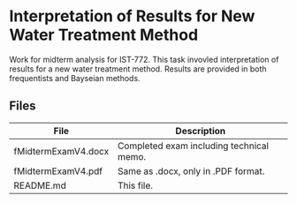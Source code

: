 
# Interpretation of Results for New Water Treatment Method

Work for midterm analysis for IST-772. This task invovled interpretation of results for a new water treatment method. Results are provided in both frequentists and Bayseian methods. 

## Files

| File | Description |
| ---- | ----------- |
| fMidtermExamV4.docx | Completed exam including technical memo. |
| fMidtermExamV4.pdf | Same as .docx, only in .PDF format. |
| README.md | This file. |